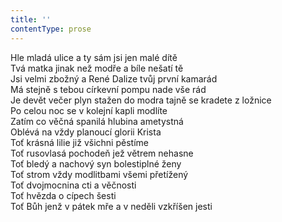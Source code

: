 ```yaml
---
title: ''
contentType: prose
---
```


Hle mladá ulice a ty sám jsi jen malé dítě  
Tvá matka jinak než modře a bíle nešatí tě  
Jsi velmi zbožný a René Dalize tvůj první kamarád  
Má stejně s tebou církevní pompu nade vše rád  
Je devět večer plyn stažen do modra tajně se kradete z ložnice  
Po celou noc se v kolejní kapli modlíte  
Zatím co věčná spanilá hlubina ametystná  
Oblévá na vždy planoucí glorii Krista  
Toť krásná lilie již všichni pěstíme  
Toť rusovlasá pochodeň jež větrem nehasne  
Toť bledý a nachový syn bolestiplné ženy  
Toť strom vždy modlitbami všemi přetížený  
Toť dvojmocnina cti a věčnosti  
Toť hvězda o cípech šesti  
Toť Bůh jenž v pátek mře a v neděli vzkříšen jesti
